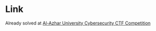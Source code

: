 # Link
Already solved at [Al-Azhar University Cybersecurity CTF Competition](https://github.com/Revers3c-Team/CTF-writeups/tree/master/CyberTalents/Competitions/Al-Azhar%20University%20Cybersecurity%20CTF%20Competition/Bruteforce%20Me)
